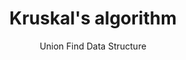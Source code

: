 ---
layout: post
title: Kruskal's algorithm
subtitle: Union Find Data Structure
tags: [algorithm, union-find, graph, non-cyclic]
---